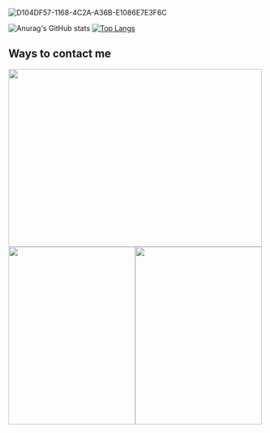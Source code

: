 ![D104DF57-1168-4C2A-A36B-E1086E7E3F6C](https://user-images.githubusercontent.com/108104864/188502572-126bb1f3-1f03-4c0a-81e4-13e793bad12d.jpeg)




![Anurag's GitHub stats](https://github-readme-stats.vercel.app/api?username=mohammadrezaasan&show_icons=true&theme=dark&hide=contribs,prs)
[![Top Langs](https://github-readme-stats.vercel.app/api/top-langs/?username=mohammadrezaasan&show_icons=true&theme=dark)](https://github.com/anuraghazra/github-readme-stats)

## Ways to contact me 
<img src="https://user-images.githubusercontent.com/108104864/188506460-3d980cc4-f25c-4f1b-b918-cd6f070689c8.gif" width="500" height="350"/><a href="https://t.me/Mohammad_Reza_Asan"><img src="https://user-images.githubusercontent.com/108104864/188505888-1092730a-98a9-4aa5-87af-7746dc9f4839.gif" width="250" height="350"/></a><a href="mohammadrezaasan7@gmail.com"><img src="https://user-images.githubusercontent.com/108104864/188507138-425174e2-db3e-4856-a4ee-aa77d113abe5.gif" width="250" height="350"/></a>







